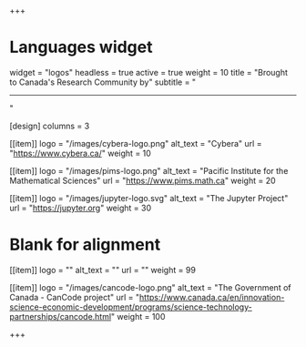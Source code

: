+++
# Languages widget
widget = "logos"
headless = true
active = true
weight = 10
title = "Brought to Canada's Research Community by"
subtitle = "<hr>"

[design]
  columns = 3

[[item]]
  logo = "/images/cybera-logo.png"
  alt_text = "Cybera"
  url = "https://www.cybera.ca/"
  weight = 10

[[item]]
  logo = "/images/pims-logo.png"
  alt_text = "Pacific Institute for the Mathematical Sciences"
  url = "https://www.pims.math.ca"
  weight = 20

[[item]]
  logo = "/images/jupyter-logo.svg"
  alt_text = "The Jupyter Project"
  url = "https://jupyter.org"
  weight = 30

# Blank for alignment
[[item]]
  logo = ""
  alt_text = ""
  url = ""
  weight = 99

[[item]]
  logo = "/images/cancode-logo.png"
  alt_text = "The Government of Canada - CanCode project"
  url = "https://www.canada.ca/en/innovation-science-economic-development/programs/science-technology-partnerships/cancode.html"
  weight = 100


+++
